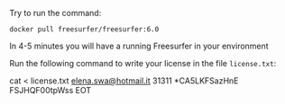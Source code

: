Try to run the command:

```
docker pull freesurfer/freesurfer:6.0
```

In 4-5 minutes you will have a running Freesurfer in your environment

Run the following command to write your license in the file `license.txt`:

cat <<EOT > license.txt
elena.swa@hotmail.it
31311
 *CA5LKFSazHnE
 FSJHQF00tpWss
EOT




